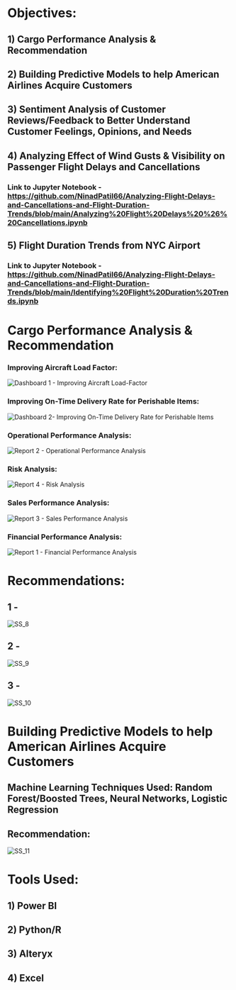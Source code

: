 # Objectives:
## 1) Cargo Performance Analysis & Recommendation
## 2) Building Predictive Models to help American Airlines Acquire Customers
## 3) Sentiment Analysis of Customer Reviews/Feedback to Better Understand Customer Feelings, Opinions, and Needs
## 4) Analyzing Effect of Wind Gusts & Visibility on Passenger Flight Delays and Cancellations  
### Link to Jupyter Notebook - https://github.com/NinadPatil66/Analyzing-Flight-Delays-and-Cancellations-and-Flight-Duration-Trends/blob/main/Analyzing%20Flight%20Delays%20%26%20Cancellations.ipynb
## 5) Flight Duration Trends from NYC Airport
### Link to Jupyter Notebook - https://github.com/NinadPatil66/Analyzing-Flight-Delays-and-Cancellations-and-Flight-Duration-Trends/blob/main/Identifying%20Flight%20Duration%20Trends.ipynb

#  Cargo Performance Analysis & Recommendation
### Improving Aircraft Load Factor:
![Dashboard 1 - Improving Aircraft Load-Factor](https://github.com/user-attachments/assets/0f36dde0-32dd-48ee-9dad-bd483db22e2c)<br>
### Improving On-Time Delivery Rate for Perishable Items:
![Dashboard 2- Improving On-Time Delivery Rate for Perishable Items](https://github.com/user-attachments/assets/64b4ae13-9117-4465-a7f8-0aeedc4b5098)
### Operational Performance Analysis:
![Report 2 - Operational Performance Analysis](https://github.com/user-attachments/assets/9c542234-7139-49a9-84a5-88efa9fbd409)
### Risk Analysis:
![Report 4 - Risk Analysis](https://github.com/user-attachments/assets/bc722401-abda-4a94-990b-d1bdf9c2229d)
### Sales Performance Analysis:
![Report 3 - Sales Performance Analysis](https://github.com/user-attachments/assets/6e6fc246-625d-438f-a4b7-805e0ac62930)
### Financial Performance Analysis:
![Report 1 - Financial Performance Analysis](https://github.com/user-attachments/assets/e9495b54-840e-4e48-8a07-c74b6aabb89c)

# Recommendations:
## 1 - 
![SS_8](https://github.com/user-attachments/assets/7d57007a-0828-4a4e-9dce-0433556e0d34)<br>

## 2 -
![SS_9](https://github.com/user-attachments/assets/2bd6f467-3397-4a03-b481-e63544a0c885)<br>

## 3 - 
![SS_10](https://github.com/user-attachments/assets/32d6ffd4-fa55-43f4-b6c8-5ccbf935da68)

# Building Predictive Models to help American Airlines Acquire Customers
## Machine Learning Techniques Used: Random Forest/Boosted Trees, Neural Networks, Logistic Regression

## Recommendation:
![SS_11](https://github.com/user-attachments/assets/b0a44a59-e1a5-4c0e-b5f6-96cb4308de1e)

# Tools Used:
## 1) Power BI
## 2) Python/R
## 3) Alteryx
## 4) Excel



